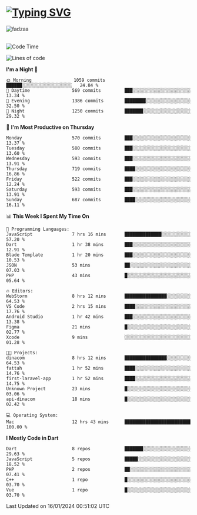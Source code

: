 
<h1 align="left"><a href="https://git.io/typing-svg"><img src="https://readme-typing-svg.demolab.com?font=Fira+Code&pause=1000&color=F7F7F7&random=false&width=600&lines=Hi+%F0%9F%91%8B%2C+I'm+Fattah+Anggit+Al+Dzakwan;Junior+Software+Developer+from+SMK+Raden+Umar+Said" alt="Typing SVG" /></a></h1>


<div align="left" display="flex"> 
  <img src="https://komarev.com/ghpvc/?username=fadzaa&label=Profile%20views&color=0e75b6&style=flat" alt="fadzaa" /> 
</div>

<br/>

<!--START_SECTION:waka-->
![Code Time](http://img.shields.io/badge/Code%20Time-252%20hrs%2015%20mins-blue)

![Lines of code](https://img.shields.io/badge/From%20Hello%20World%20I%27ve%20Written-656.6%20thousand%20lines%20of%20code-blue)

**I'm a Night 🦉** 

```text
🌞 Morning                1059 commits        ██████░░░░░░░░░░░░░░░░░░░   24.84 % 
🌆 Daytime                569 commits         ███░░░░░░░░░░░░░░░░░░░░░░   13.34 % 
🌃 Evening                1386 commits        ████████░░░░░░░░░░░░░░░░░   32.50 % 
🌙 Night                  1250 commits        ███████░░░░░░░░░░░░░░░░░░   29.32 % 
```
📅 **I'm Most Productive on Thursday** 

```text
Monday                   570 commits         ███░░░░░░░░░░░░░░░░░░░░░░   13.37 % 
Tuesday                  580 commits         ███░░░░░░░░░░░░░░░░░░░░░░   13.60 % 
Wednesday                593 commits         ███░░░░░░░░░░░░░░░░░░░░░░   13.91 % 
Thursday                 719 commits         ████░░░░░░░░░░░░░░░░░░░░░   16.86 % 
Friday                   522 commits         ███░░░░░░░░░░░░░░░░░░░░░░   12.24 % 
Saturday                 593 commits         ███░░░░░░░░░░░░░░░░░░░░░░   13.91 % 
Sunday                   687 commits         ████░░░░░░░░░░░░░░░░░░░░░   16.11 % 
```


📊 **This Week I Spent My Time On** 

```text
💬 Programming Languages: 
JavaScript               7 hrs 16 mins       ██████████████░░░░░░░░░░░   57.20 % 
Dart                     1 hr 38 mins        ███░░░░░░░░░░░░░░░░░░░░░░   12.91 % 
Blade Template           1 hr 20 mins        ███░░░░░░░░░░░░░░░░░░░░░░   10.53 % 
JSON                     53 mins             ██░░░░░░░░░░░░░░░░░░░░░░░   07.03 % 
PHP                      43 mins             █░░░░░░░░░░░░░░░░░░░░░░░░   05.64 % 

🔥 Editors: 
WebStorm                 8 hrs 12 mins       ████████████████░░░░░░░░░   64.53 % 
VS Code                  2 hrs 15 mins       ████░░░░░░░░░░░░░░░░░░░░░   17.76 % 
Android Studio           1 hr 42 mins        ███░░░░░░░░░░░░░░░░░░░░░░   13.38 % 
Figma                    21 mins             █░░░░░░░░░░░░░░░░░░░░░░░░   02.77 % 
Xcode                    9 mins              ░░░░░░░░░░░░░░░░░░░░░░░░░   01.28 % 

🐱‍💻 Projects: 
dinacom                  8 hrs 12 mins       ████████████████░░░░░░░░░   64.53 % 
fattah                   1 hr 52 mins        ████░░░░░░░░░░░░░░░░░░░░░   14.76 % 
first-laravel-app        1 hr 52 mins        ████░░░░░░░░░░░░░░░░░░░░░   14.75 % 
Unknown Project          23 mins             █░░░░░░░░░░░░░░░░░░░░░░░░   03.06 % 
api-dinacom              18 mins             █░░░░░░░░░░░░░░░░░░░░░░░░   02.42 % 

💻 Operating System: 
Mac                      12 hrs 43 mins      █████████████████████████   100.00 % 
```

**I Mostly Code in Dart** 

```text
Dart                     8 repos             ███████░░░░░░░░░░░░░░░░░░   29.63 % 
JavaScript               5 repos             █████░░░░░░░░░░░░░░░░░░░░   18.52 % 
PHP                      2 repos             ██░░░░░░░░░░░░░░░░░░░░░░░   07.41 % 
C++                      1 repo              █░░░░░░░░░░░░░░░░░░░░░░░░   03.70 % 
Vue                      1 repo              █░░░░░░░░░░░░░░░░░░░░░░░░   03.70 % 
```




 Last Updated on 16/01/2024 00:51:02 UTC
<!--END_SECTION:waka-->
